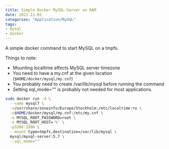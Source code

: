 ```yaml
---
title: Simple Docker MySQL-Server on RAM
date: 2021-11-01
categories: "Application/MySQL"
tags:
- mysql
- docker
---
```


A simple docker command to start MySQL on a tmpfs.

Things to note:
- Mounting localtime affects MySQL server timezone
- You need to have a my.cnf at the given location (`$HOME/docker/mysql/my.cnf`)
- You probably need to create /var/lib/mysql before running the command
- Setting sql_mode="" is probably not needed for most applications.

```bash
sudo docker run -d \
  --name mysql7 \
  -v/usr/share/zoneinfo/Europe/Stockholm:/etc/localtime:ro \
  -v$HOME/docker/mysql/my.cnf:/etc/my.cnf \
  -e MYSQL_ROOT_PASSWORD=root \
  -e MYSQL_ROOT_HOST='%' \
  -p3306:3306 \
  --mount type=tmpfs,destination=/var/lib/mysql \
  mysql/mysql-server:5.7 \
  --sql_mode=""

```
